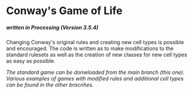 # Conway's Game of Life
##### written in Processing (Version 3.5.4)



Changing Conway's original rules and creating new cell types is possible and encouraged. The code is written as to make modifications to the standard rulesets as well as the creation of new classes for new cell types as easy as possible.

_The standard game can be donwloaded from the main branch (this one). Various examples of games with modified rules and additional cell types can be found in the other bracnhes._
